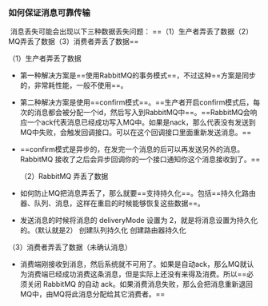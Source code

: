 ### 如何保证消息可靠传输
​        消息丢失可能会出现以下三种数据丢失问题： ==（1）生产者弄丢了数据（2）MQ弄丢了数据（3）消费者弄丢了数据==


   （1）生产者弄丢了数据

- 第一种解决方案是==使用RabbitMQ的事务模式==，不过这种==方案是同步的，非常耗性能，一般不使用==。

- 第二种解决方案是使用==confirm模式==。==生产者开启confirm模式后，每次的消息都会被分配一个id，然后写入到RabbitMQ中==。==RabbitMQ会响应一个ack代表消息已经成功写入MQ中。如果是nack，那么代表没有发送到MQ中失败，会触发回调接口。可以在这个回调接口里面重新发送消息。==

- ==confirm模式是异步的，在发完一个消息的后可以再发送另外的消息。RabbitMQ 接收了之后会异步回调你的一个接口通知你这个消息接收到了。==

   （2）RabbitMQ 弄丢了数据

- 如何防止MQ把消息弄丢了，那么就要==支持持久化==。包括==持久化路由器、队列、消息，这样在重启的时候能够恢复这些数据==。

- 发送消息的时候将消息的 deliveryMode 设置为 2，就是将消息设置为持久化的。（默认就是2） 创建队列持久化  创建路由器持久化    

 （3）消费者弄丢了数据（未确认消息）
    
- 消费端刚接收到消息，然后系统就不可用了。如果是自动ack，那么MQ就认为消费端已经成功消费这条消息，但是实际上还没有来得及消费。所以==必须关闭 RabbitMQ 的自动 ack。如果消费消息失败，那么会把消息重新退回MQ中，由MQ将此消息分配给其它消费者。==

